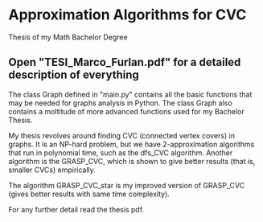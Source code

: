 # Approximation Algorithms for CVC

Thesis of my Math Bachelor Degree

## Open "TESI_Marco_Furlan.pdf" for a detailed description of everything

The class Graph defined in "main.py" contains all the basic functions that may be needed for graphs analysis in Python. The class Graph also contains a moltitude of more advanced functions used for my Bachelor Thesis.

My thesis revolves around finding CVC (connected vertex covers) in graphs. It is an NP-hard problem, but we have 2-approximation algorithms that run in polynomial time, such as the dfs_CVC algorithm. Another algorithm is the GRASP_CVC, which is shown to give better results (that is, smaller CVCs) empirically.

The algorithm GRASP_CVC_star is my improved version of GRASP_CVC (gives better results with same time complexity).

For any further detail read the thesis pdf.
